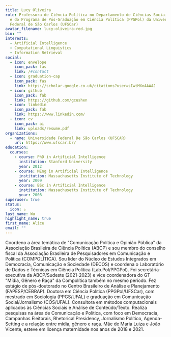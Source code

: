 ```yaml
---
title: Lucy Oliveira
role: Professora de Ciência Política no Departamento de Ciências Sociais (DCSo)
  e do Programa de Pós-Graduação em Ciência Política (PPGPol) da Universidade
  Federal de São Carlos (UFSCar)
avatar_filename: lucy-oliveira-red.jpg
bio: ""
interests:
  - Artificial Intelligence
  - Computational Linguistics
  - Information Retrieval
social:
  - icon: envelope
    icon_pack: fas
    link: /#contact
  - icon: graduation-cap
    icon_pack: fas
    link: https://scholar.google.co.uk/citations?user=sIwtMXoAAAAJ
  - icon: github
    icon_pack: fab
    link: https://github.com/gcushen
  - icon: linkedin
    icon_pack: fab
    link: https://www.linkedin.com/
  - icon: cv
    icon_pack: ai
    link: uploads/resume.pdf
organizations:
  - name: Universidade Federal De São Carlos (UFSCAR)
    url: https://www.ufscar.br/
education:
  courses:
    - course: PhD in Artificial Intelligence
      institution: Stanford University
      year: 2012
    - course: MEng in Artificial Intelligence
      institution: Massachusetts Institute of Technology
      year: 2009
    - course: BSc in Artificial Intelligence
      institution: Massachusetts Institute of Technology
      year: 2008
superuser: true
status:
  icon: ☕️
last_name: Wu
highlight_name: true
first_name: Alice
email: ""
---
```

Coordeno a área temática de "Comunicação Política e Opinião Pública" da Associação Brasileira de Ciência Política (ABCP) e sou membro do conselho fiscal da Associação Brasileira de Pesquisadores em Comunicação e Política (COMPOLÍTICA). Sou líder do Núcleo de Estudos Integrados em Democracia, Comunicação e Sociedade (DECOS) e coordena o Laboratório de Dados e Técnicas em Ciência Política (Lab.Pol/PPGPol). Foi secretária-executiva da ABCP/Sudeste (2021-2023) e vice coordenadora do GT "Mídia, Gênero e Raça" da Compolítica também no mesmo período. Fez estágio de pós-doutorado no Centro Brasileiro de Análise e Planejamento (FAPESP/CEBRAP). Doutora em Ciência Política (PPGPol/UFSCar), com mestrado em Sociologia (PPGS/UFAL) e graduação em Comunicação Social/Jornalismo (COS/UFAL). Consultora em métodos computacionais aplicados às Ciências Sociais e Análise de Conteúdo/Texto. Realiza pesquisas na área de Comunicação e Política, com foco em Democracia, Campanhas Eleitorais, Rhetorical Presidency, Jornalismo Político, Agenda-Setting e a relação entre mídia, gênero e raça. Mãe de Maria Luiza e João Vicente, esteve em licença maternidade nos anos de 2018 e 2021.